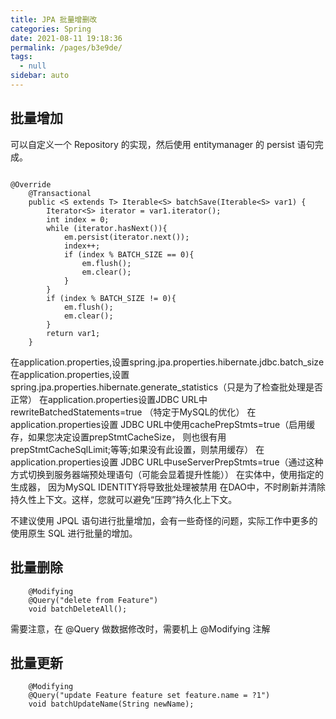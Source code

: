 ```yaml
---
title: JPA 批量增删改
categories: Spring
date: 2021-08-11 19:18:36
permalink: /pages/b3e9de/
tags: 
  - null
sidebar: auto
---
```


## 批量增加

可以自定义一个 Repository 的实现，然后使用 entitymanager 的 persist 语句完成。

```

@Override
    @Transactional
    public <S extends T> Iterable<S> batchSave(Iterable<S> var1) {
        Iterator<S> iterator = var1.iterator();
        int index = 0;
        while (iterator.hasNext()){
            em.persist(iterator.next());
            index++;
            if (index % BATCH_SIZE == 0){
                em.flush();
                em.clear();
            }
        }
        if (index % BATCH_SIZE != 0){
            em.flush();
            em.clear();
        }
        return var1;
    }

```

在application.properties,设置spring.jpa.properties.hibernate.jdbc.batch_size
在application.properties,设置spring.jpa.properties.hibernate.generate_statistics（只是为了检查批处理是否正常）
在application.properties设置JDBC URL中rewriteBatchedStatements=true （特定于MySQL的优化）
在application.properties设置 JDBC URL中使用cachePrepStmts=true（启用缓存，如果您决定设置prepStmtCacheSize，  则也很有用  prepStmtCacheSqlLimit;等等;如果没有此设置，则禁用缓存）
在application.properties设置 JDBC URL中useServerPrepStmts=true（通过这种方式切换到服务器端预处理语句（可能会显着提升性能））
在实体中，使用指定的生成器，  因为MySQL IDENTITY将导致批处理被禁用
在DAO中，不时刷新并清除持久性上下文。这样，您就可以避免“压跨”持久化上下文。

不建议使用 JPQL 语句进行批量增加，会有一些奇怪的问题，实际工作中更多的使用原生 SQL 进行批量的增加。

## 批量删除

```
    @Modifying
    @Query("delete from Feature")
    void batchDeleteAll();
```

需要注意，在 @Query 做数据修改时，需要机上 @Modifying 注解

## 批量更新

```
    @Modifying
    @Query("update Feature feature set feature.name = ?1")
    void batchUpdateName(String newName);
```